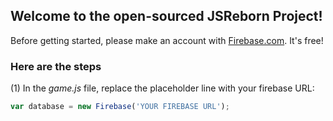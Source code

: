 <h2> Welcome to the open-sourced JSReborn Project!</h2>

<p>Before getting started, please make an account with <a href="http://www.firebase.com">Firebase.com</a>. It's free! 


<h3>Here are the steps</h3>
(1) In the <em>game.js</em> file, replace the placeholder line with your firebase URL:

```javascript
var database = new Firebase('YOUR FIREBASE URL'); 
```

</p>
